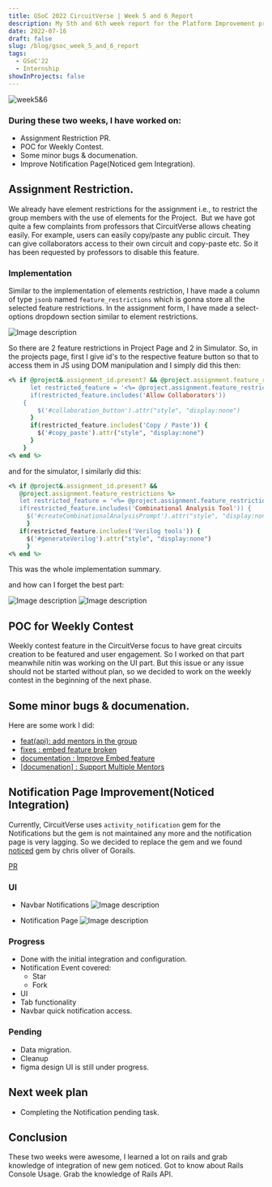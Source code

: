 ```yaml
---
title: GSoC 2022 CircuitVerse | Week 5 and 6 Report
description: My 5th and 6th week report for the Platform Improvement project with CircuitVerse in GSoC 22.
date: 2022-07-16
draft: false
slug: /blog/gsoc_week_5_and_6_report
tags:
  - GSoC'22
  - Internship
showInProjects: false
---
```


![week5&6](https://dev-to-uploads.s3.amazonaws.com/uploads/articles/ivig26gixvarbxj69hw5.png)

### During these two weeks, I have worked on:

- Assignment Restriction PR.
- POC for Weekly Contest.
- Some minor bugs & documenation.
- Improve Notification Page(Noticed gem Integration).

## Assignment Restriction.

We already have element restrictions for the assignment i.e., to restrict the group members with the use of elements for the Project. 
But we have got quite a few complaints from professors that CircuitVerse allows cheating easily. For example, users can easily copy/paste any public circuit. They can give collaborators access to their own circuit and copy-paste etc. So it has been requested by professors to disable this feature.

### Implementation

Similar to the implementation of elements restriction, I have made a column of type `jsonb` named `feature_restrictions` which is gonna store all the selected feature restrictions.
In the assignment form, I have made a select-options dropdown section similar to element restrictions.

![Image description](https://dev-to-uploads.s3.amazonaws.com/uploads/articles/cudthbq5khhqo56mzmrm.png)

So there are 2 feature restrictions in Project Page and 2 in Simulator. So, in the projects page, first I give id's to the respective feature button so that to access them in JS using DOM manipulation and I simply did this then:

```ruby
<% if @project&.assignment_id.present? && @project.assignment.feature_restrictions %> {
      let restricted_feature = '<%= @project.assignment.feature_restrictions %>';
      if(restricted_feature.includes('Allow Collaborators'))
    {
        $('#collaboration_button').attr("style", "display:none")
      }
      if(restricted_feature.includes('Copy / Paste')) {
        $('#copy_paste').attr("style", "display:none")
      }
    }
<% end %>
```

and for the simulator, I similarly did this:

```ruby
<% if @project&.assignment_id.present? &&
   @project.assignment.feature_restrictions %>
   let restricted_feature = '<%= @project.assignment.feature_restrictions %>'
   if(restricted_feature.includes('Combinational Analysis Tool')) {
     $('#createCombinationalAnalysisPrompt').attr("style", "display:none")
     }
   if(restricted_feature.includes('Verilog tools')) {
     $('#generateVerilog').attr("style", "display:none")
     }
<% end %>
```

This was the whole implementation summary.

and how can I forget the best part:

![Image description](https://dev-to-uploads.s3.amazonaws.com/uploads/articles/zmy4nluwkvbouiphhvi6.png)
![Image description](https://dev-to-uploads.s3.amazonaws.com/uploads/articles/59rspl4otde5cecb6woh.png)

## POC for Weekly Contest

Weekly contest feature in the CircuitVerse focus to have great circuits creation to be featured and user engagement. So I worked on that part meanwhile nitin was working on the UI part. But this issue or any issue should not be started without plan, so we decided to work on the weekly contest in the beginning of the next phase.

## Some minor bugs & documenation.

Here are some work I did:

- [feat(api): add mentors in the group](https://github.com/CircuitVerse/CircuitVerse/pull/3238)
- [fixes : embed feature broken](https://github.com/CircuitVerse/CircuitVerse/pull/3242)
- [documentation : Improve Embed feature](https://github.com/CircuitVerse/CircuitVerseDocs/pull/336)
- [[documenation] : Support Multiple Mentors](https://github.com/CircuitVerse/CircuitVerseDocs/pull/334)

## Notification Page Improvement(Noticed Integration)

Currently, CircuitVerse uses `activity_notification` gem for the Notifications but the gem is not maintained any more and the notification page is very lagging. So we decided to replace the gem and we found [noticed](https://github.com/excid3/noticed) gem by chris oliver of Gorails.

[PR](https://github.com/CircuitVerse/CircuitVerse/pull/3243)

### UI

- Navbar Notifications
  ![Image description](https://dev-to-uploads.s3.amazonaws.com/uploads/articles/l1zltlxtdww1wxvcbb92.png)

- Notification Page
  ![Image description](https://dev-to-uploads.s3.amazonaws.com/uploads/articles/jojx576wc3aem5wd1ztc.png)

### Progress

- Done with the initial integration and configuration.
- Notification Event covered:
  - Star
  - Fork
- UI
- Tab functionality
- Navbar quick notification access.

### Pending

- Data migration.
- Cleanup
- figma design UI is still under progress.

## Next week plan

- Completing the Notification pending task.

## Conclusion

These two weeks were awesome, I learned a lot on rails and grab knowledge of integration of new gem noticed. Got to know about Rails Console Usage. Grab the knowledge of Rails API.
